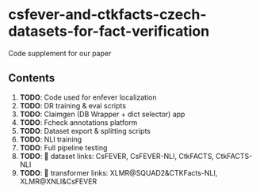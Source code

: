 # csfever-and-ctkfacts-czech-datasets-for-fact-verification
Code supplement for our paper
## Contents
1. **TODO**: Code used for enfever localization
2. **TODO**: DR training & eval scripts
3. **TODO**: Claimgen (DB Wrapper + dict selector) app
4. **TODO**: Fcheck annotations platform
5. **TODO**: Dataset export & splitting scripts
6. **TODO**: NLI training
7. **TODO**: Full pipeline testing
8. **TODO**: 🤗 dataset links: CsFEVER, CsFEVER-NLI, CtkFACTS, CtkFACTS-NLI
9. **TODO**: 🤗 transformer links: XLMR@SQUAD2&CTKFacts-NLI, XLMR@XNLI&CsFEVER
